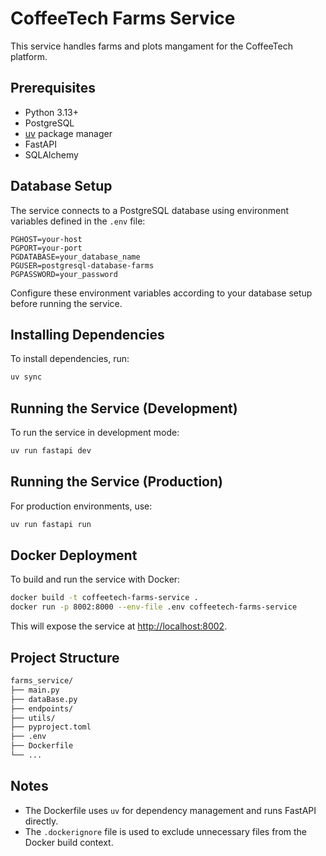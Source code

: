 # CoffeeTech Farms Service

This service handles farms and plots mangament for the CoffeeTech platform.

## Prerequisites

- Python 3.13+
- PostgreSQL
- [uv](https://github.com/astral-sh/uv) package manager
- FastAPI
- SQLAlchemy

## Database Setup

The service connects to a PostgreSQL database using environment variables defined in the `.env` file:

```env
PGHOST=your-host
PGPORT=your-port
PGDATABASE=your_database_name
PGUSER=postgresql-database-farms
PGPASSWORD=your_password
```

Configure these environment variables according to your database setup before running the service.

## Installing Dependencies

To install dependencies, run:

```bash
uv sync
```

## Running the Service (Development)

To run the service in development mode:

```bash
uv run fastapi dev
```

## Running the Service (Production)

For production environments, use:

```bash
uv run fastapi run
```

## Docker Deployment

To build and run the service with Docker:

```bash
docker build -t coffeetech-farms-service .
docker run -p 8002:8000 --env-file .env coffeetech-farms-service
```

This will expose the service at [http://localhost:8002](http://localhost:8002).

## Project Structure

```bash
farms_service/
├── main.py
├── dataBase.py
├── endpoints/
├── utils/
├── pyproject.toml
├── .env
├── Dockerfile
└── ...
```

## Notes

- The Dockerfile uses `uv` for dependency management and runs FastAPI directly.
- The `.dockerignore` file is used to exclude unnecessary files from the Docker build context.
